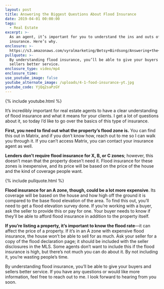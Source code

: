 ```yaml
---
layout: post
title: Answering the Biggest Questions About Flood Insurance
date: 2019-04-01 00:00:00
tags:
  - Real Estate
excerpt: >-
  As an agent, it’s important for you to understand the ins and outs of flood
  insurance. Here’s why.
enclosure: >-
  https://s3.amazonaws.com/vyralmarketing/Betsy+Birdsong/Answering+the+Biggest+Questions+About+Flood+Insurance.mp4
pullquote: >-
  By understanding flood insurance, you’ll be able to give your buyers and
  sellers better service.
enclosure_type: video/mp4
enclosure_time:
use_youtube_image: false
youtube_alternate_image: /uploads/4-1-food-insurance-yt.jpg
youtube_code: YjQq2saPzGY
---
```


{% include youtube.html %}

It’s incredibly important for real estate agents to have a clear understanding of flood insurance and what it means for your clients. I get a lot of questions about it, so today I’d like to go over the basics of this type of insurance.

**First, you need to find out what the property’s flood zone is.** You can find this out in Matrix, and if you don’t know how, reach out to me so I can walk you through it. If you can’t access Matrix, you can contact your insurance agent as well.

**Lenders don’t require flood insurance for X, B, or C zones**; however, this doesn’t mean that the property doesn’t need it. Flood insurance for these zones is inexpensive, and its price will be based on the price of the house and the kind of coverage people want. 

{% include pullquote.html %}

**Flood insurance for an A zone, though, could be a lot more expensive**. Its coverage will be based on the house and how high off the ground it is compared to the base flood elevation of the area. To find this out, you’ll need to get a flood elevation survey done. If you’re working with a buyer, ask the seller to provide this or pay for one. Your buyer needs to know if they’ll be able to afford flood insurance in addition to the property itself.

**If you’re listing a property, it’s important to know the flood rate**—it can affect the price of a property. If it’s in an A zone with expensive flood insurance, the house won’t be able to sell for as much. Ask your seller for a copy of the flood declaration page; it should be included with the seller disclosures in the MLS. Some agents don’t want to include this if the flood insurance is high, but there’s not much you can do about it. By not including it, you’re wasting people’s time.

By understanding flood insurance, you’ll be able to give your buyers and sellers better service. If you have any questions or would like more information, feel free to reach out to me. I look forward to hearing from you soon.